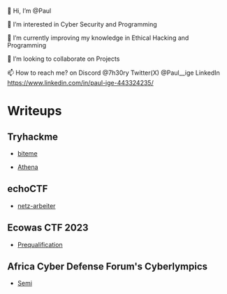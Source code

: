 👋 Hi, I’m @Paul

👀 I’m interested in Cyber Security and Programming

🌱 I’m currently improving my knowledge in Ethical Hacking and Programming

💞️ I’m looking to collaborate on Projects

📫 How to reach me? on Discord @7h30ry Twitter(X) @Paul__ige LinkedIn https://www.linkedin.com/in/paul-ige-443324235/




# Writeups


## Tryhackme

- [biteme](https://7h30ry.github.io/writeups/THM/biteme/)

- [Athena](https://7h30ry.github.io/writeups/THM/Athena/)


## echoCTF

- [netz-arbeiter](https://7h30ry.github.io/writeups/echoCTF/netz-arbeiter/)


##  Ecowas CTF 2023 
- [Prequalification](https://7h30ry.github.io/writeups/EcowasCTF/)


## Africa Cyber Defense Forum's Cyberlympics 
- [Semi](https://7h30ry.github.io/writeups/ACDF-Cyberlympics/)

